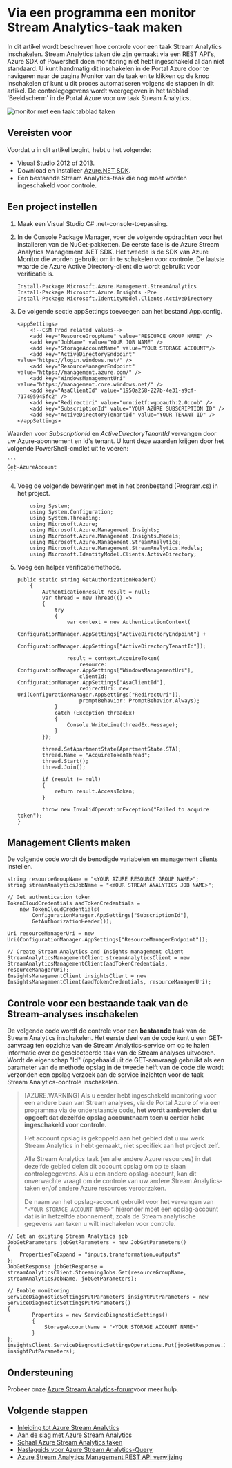 <properties
    pageTitle="via een programma controleren taken op Stream Analytics | Microsoft Azure"
    description="Leer hoe u via programmacode bewaken Stream Analytics-taken die zijn gemaakt via een REST API's, Azure SDK of Powershell."
    keywords=".NET-beeldscherm, taak monitor, app bewaken"
    services="stream-analytics"
    documentationCenter=""
    authors="jeffstokes72"
    manager="jhubbard"
    editor="cgronlun"/>

<tags
    ms.service="stream-analytics"
    ms.devlang="na"
    ms.topic="article"
    ms.tgt_pltfrm="na"
    ms.workload="data-services"
    ms.date="09/26/2016"
    ms.author="jeffstok"/>


# <a name="programmatically-create-a-stream-analytics-job-monitor"></a>Via een programma een monitor Stream Analytics-taak maken
 In dit artikel wordt beschreven hoe controle voor een taak Stream Analytics inschakelen. Stream Analytics taken die zijn gemaakt via een REST API's, Azure SDK of Powershell doen monitoring niet hebt ingeschakeld al dan niet standaard.  U kunt handmatig dit inschakelen in de Portal Azure door te navigeren naar de pagina Monitor van de taak en te klikken op de knop inschakelen of kunt u dit proces automatiseren volgens de stappen in dit artikel. De controlegegevens wordt weergegeven in het tabblad 'Beeldscherm' in de Portal Azure voor uw taak Stream Analytics.

![monitor met een taak tabblad taken](./media/stream-analytics-monitor-jobs/stream-analytics-monitor-jobs-tab.png)

## <a name="prerequisites"></a>Vereisten voor
Voordat u in dit artikel begint, hebt u het volgende:

- Visual Studio 2012 of 2013.
- Download en installeer [Azure.NET SDK](https://azure.microsoft.com/downloads/).
- Een bestaande Stream Analytics-taak die nog moet worden ingeschakeld voor controle.

## <a name="setup-a-project"></a>Een project instellen

1.  Maak een Visual Studio C# .net-console-toepassing.
2.  In de Console Package Manager, voer de volgende opdrachten voor het installeren van de NuGet-pakketten. De eerste fase is de Azure Stream Analytics Management .NET SDK. Het tweede is de SDK van Azure Monitor die worden gebruikt om in te schakelen voor controle. De laatste waarde de Azure Active Directory-client die wordt gebruikt voor verificatie is.

    ```
    Install-Package Microsoft.Azure.Management.StreamAnalytics
    Install-Package Microsoft.Azure.Insights -Pre
    Install-Package Microsoft.IdentityModel.Clients.ActiveDirectory
    ```

3.  De volgende sectie appSettings toevoegen aan het bestand App.config.

    ```
    <appSettings>
        <!--CSM Prod related values-->
        <add key="ResourceGroupName" value="RESOURCE GROUP NAME" />
        <add key="JobName" value="YOUR JOB NAME" />
        <add key="StorageAccountName" value="YOUR STORAGE ACCOUNT"/>
        <add key="ActiveDirectoryEndpoint" value="https://login.windows.net/" />
        <add key="ResourceManagerEndpoint" value="https://management.azure.com/" />
        <add key="WindowsManagementUri" value="https://management.core.windows.net/" />
        <add key="AsaClientId" value="1950a258-227b-4e31-a9cf-717495945fc2" />
        <add key="RedirectUri" value="urn:ietf:wg:oauth:2.0:oob" />
        <add key="SubscriptionId" value="YOUR AZURE SUBSCRIPTION ID" />
        <add key="ActiveDirectoryTenantId" value="YOUR TENANT ID" />
    </appSettings>
    ```
Waarden voor *SubscriptionId* en *ActiveDirectoryTenantId* vervangen door uw Azure-abonnement en id's tenant. U kunt deze waarden krijgen door het volgende PowerShell-cmdlet uit te voeren:

    ```
    Get-AzureAccount
    ```
4.  Voeg de volgende beweringen met in het bronbestand (Program.cs) in het project.

    ```
        using System;
        using System.Configuration;
        using System.Threading;
        using Microsoft.Azure;
        using Microsoft.Azure.Management.Insights;
        using Microsoft.Azure.Management.Insights.Models;
        using Microsoft.Azure.Management.StreamAnalytics;
        using Microsoft.Azure.Management.StreamAnalytics.Models;
        using Microsoft.IdentityModel.Clients.ActiveDirectory;
    ```
5.  Voeg een helper verificatiemethode.

        public static string GetAuthorizationHeader()
            {
                AuthenticationResult result = null;
                var thread = new Thread(() =>
                {
                    try
                    {
                        var context = new AuthenticationContext(
                            ConfigurationManager.AppSettings["ActiveDirectoryEndpoint"] +
                            ConfigurationManager.AppSettings["ActiveDirectoryTenantId"]);

                        result = context.AcquireToken(
                            resource: ConfigurationManager.AppSettings["WindowsManagementUri"],
                            clientId: ConfigurationManager.AppSettings["AsaClientId"],
                            redirectUri: new Uri(ConfigurationManager.AppSettings["RedirectUri"]),
                            promptBehavior: PromptBehavior.Always);
                    }
                    catch (Exception threadEx)
                    {
                        Console.WriteLine(threadEx.Message);
                    }
                });

                thread.SetApartmentState(ApartmentState.STA);
                thread.Name = "AcquireTokenThread";
                thread.Start();
                thread.Join();

                if (result != null)
                {
                    return result.AccessToken;
                }

                throw new InvalidOperationException("Failed to acquire token");
        }

## <a name="create-management-clients"></a>Management Clients maken
De volgende code wordt de benodigde variabelen en management clients instellen.

    string resourceGroupName = "<YOUR AZURE RESOURCE GROUP NAME>";
    string streamAnalyticsJobName = "<YOUR STREAM ANALYTICS JOB NAME>";

    // Get authentication token
    TokenCloudCredentials aadTokenCredentials =
        new TokenCloudCredentials(
            ConfigurationManager.AppSettings["SubscriptionId"],
            GetAuthorizationHeader());

    Uri resourceManagerUri = new
    Uri(ConfigurationManager.AppSettings["ResourceManagerEndpoint"]);

    // Create Stream Analytics and Insights management client
    StreamAnalyticsManagementClient streamAnalyticsClient = new
    StreamAnalyticsManagementClient(aadTokenCredentials, resourceManagerUri);
    InsightsManagementClient insightsClient = new
    InsightsManagementClient(aadTokenCredentials, resourceManagerUri);

## <a name="enable-monitoring-for-an-existing-stream-analytics-job"></a>Controle voor een bestaande taak van de Stream-analyses inschakelen

De volgende code wordt de controle voor een **bestaande** taak van de Stream Analytics inschakelen. Het eerste deel van de code kunt u een GET-aanvraag ten opzichte van de Stream Analytics-service om op te halen informatie over de geselecteerde taak van de Stream analyses uitvoeren. Wordt de eigenschap "Id" (opgehaald uit de GET-aanvraag) gebruikt als een parameter van de methode opslag in de tweede helft van de code die wordt verzonden een opslag verzoek aan de service inzichten voor de taak Stream Analytics-controle inschakelen.

> [AZURE.WARNING]
> Als u eerder hebt ingeschakeld monitoring voor een andere baan van Stream analyses, via de Portal Azure of via een programma via de onderstaande code, **het wordt aanbevolen dat u opgeeft dat dezelfde opslag accountnaam toen u eerder hebt ingeschakeld voor controle.**
>
> Het account opslag is gekoppeld aan het gebied dat u uw werk Stream Analytics in hebt gemaakt, niet specifiek aan het project zelf.
>
> Alle Stream Analytics taak (en alle andere Azure resources) in dat dezelfde gebied delen dit account opslag om op te slaan controlegegevens. Als u een andere opslag-account, kan dit onverwachte vraagt om de controle van uw andere Stream Analytics-taken en/of andere Azure resources veroorzaken.
>
> De naam van het opslag-account gebruikt voor het vervangen van ```“<YOUR STORAGE ACCOUNT NAME>”``` hieronder moet een opslag-account dat is in hetzelfde abonnement, zoals de Stream analytische gegevens van taken u wilt inschakelen voor controle.

    // Get an existing Stream Analytics job
    JobGetParameters jobGetParameters = new JobGetParameters()
    {
        PropertiesToExpand = "inputs,transformation,outputs"
    };
    JobGetResponse jobGetResponse = streamAnalyticsClient.StreamingJobs.Get(resourceGroupName, streamAnalyticsJobName, jobGetParameters);

    // Enable monitoring
    ServiceDiagnosticSettingsPutParameters insightPutParameters = new ServiceDiagnosticSettingsPutParameters()
    {
            Properties = new ServiceDiagnosticSettings()
            {
                StorageAccountName = "<YOUR STORAGE ACCOUNT NAME>"
            }
    };
    insightsClient.ServiceDiagnosticSettingsOperations.Put(jobGetResponse.Job.Id, insightPutParameters);



## <a name="get-support"></a>Ondersteuning
Probeer onze [Azure Stream Analytics-forum](https://social.msdn.microsoft.com/Forums/en-US/home?forum=AzureStreamAnalytics)voor meer hulp.


## <a name="next-steps"></a>Volgende stappen

- [Inleiding tot Azure Stream Analytics](stream-analytics-introduction.md)
- [Aan de slag met Azure Stream Analytics](stream-analytics-get-started.md)
- [Schaal Azure Stream Analytics taken](stream-analytics-scale-jobs.md)
- [Naslaggids voor Azure Stream Analytics-Query](https://msdn.microsoft.com/library/azure/dn834998.aspx)
- [Azure Stream Analytics Management REST API verwijzing](https://msdn.microsoft.com/library/azure/dn835031.aspx)
